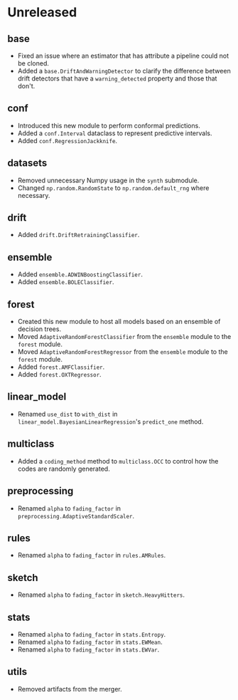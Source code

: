 # Unreleased

## base

- Fixed an issue where an estimator that has attribute a pipeline could not be cloned.
- Added a `base.DriftAndWarningDetector` to clarify the difference between drift detectors that have a `warning_detected` property and those that don't.

## conf

- Introduced this new module to perform conformal predictions.
- Added a `conf.Interval` dataclass to represent predictive intervals.
- Added `conf.RegressionJackknife`.

## datasets

- Removed unnecessary Numpy usage in the `synth` submodule.
- Changed `np.random.RandomState` to `np.random.default_rng` where necessary.

## drift

- Added `drift.DriftRetrainingClassifier`.

## ensemble

- Added `ensemble.ADWINBoostingClassifier`.
- Added `ensemble.BOLEClassifier`.

## forest

- Created this new module to host all models based on an ensemble of decision trees.
- Moved `AdaptiveRandomForestClassifier` from the `ensemble` module to the `forest` module.
- Moved `AdaptiveRandomForestRegressor` from the `ensemble` module to the `forest` module.
- Added `forest.AMFClassifier`.
- Added `forest.OXTRegressor`.

## linear_model

- Renamed `use_dist` to `with_dist` in `linear_model.BayesianLinearRegression`'s `predict_one` method.

## multiclass

- Added a `coding_method` method to `multiclass.OCC` to control how the codes are randomly generated.

## preprocessing

- Renamed `alpha` to `fading_factor` in `preprocessing.AdaptiveStandardScaler`.

## rules

- Renamed `alpha` to `fading_factor` in `rules.AMRules`.

## sketch

- Renamed `alpha` to `fading_factor` in `sketch.HeavyHitters`.

## stats

- Renamed `alpha` to `fading_factor` in `stats.Entropy`.
- Renamed `alpha` to `fading_factor` in `stats.EWMean`.
- Renamed `alpha` to `fading_factor` in `stats.EWVar`.

## utils

- Removed artifacts from the merger.
